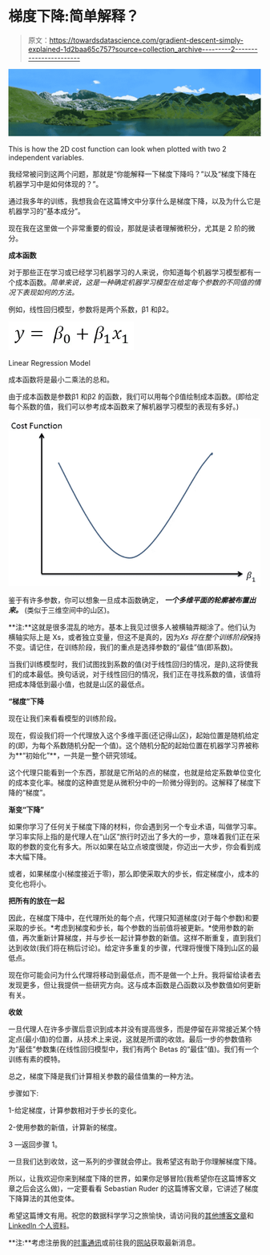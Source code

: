 # 梯度下降:简单解释？

> 原文：<https://towardsdatascience.com/gradient-descent-simply-explained-1d2baa65c757?source=collection_archive---------2----------------------->

![](img/d981696a461f22d2cc73e19fd934c211.png)

This is how the 2D cost function can look when plotted with two 2 independent variables.

我经常被问到这两个问题，那就是“你能解释一下梯度下降吗？”以及“梯度下降在机器学习中是如何体现的？”。

通过我多年的训练，我想我会在这篇博文中分享什么是梯度下降，以及为什么它是机器学习的“基本成分”。

现在我在这里做一个非常重要的假设，那就是读者理解微积分，尤其是 2 阶的微分。

**成本函数**

对于那些正在学习或已经学习机器学习的人来说，你知道每个机器学习模型都有一个成本函数。*简单来说，这是一种确定机器学习模型在给定每个参数的不同值的情况下表现如何的方法。*

例如，线性回归模型，参数将是两个系数，β1 和β2。

![](img/194a2f7124d80be93bcc87dd5bbcd2df.png)

Linear Regression Model

成本函数将是最小二乘法的总和。

由于成本函数是参数β1 和β2 的函数，我们可以用每个β值绘制成本函数。(即给定每个系数的值，我们可以参考成本函数来了解机器学习模型的表现有多好。)

![](img/5c3261a2b05569f853d1ea3ba4ba9714.png)

鉴于有许多参数，你可以想象一旦成本函数确定， ***一个多维平面的轮廓被布置出来。*** (类似于三维空间中的山区)。

**注:**这就是很多混乱的地方。基本上我见过很多人被横轴弄糊涂了。他们认为横轴实际上是 Xs，或者独立变量，但这不是真的，因为*Xs 将在整个训练阶段*保持不变。请记住，在训练阶段，我们的重点是选择参数的“最佳”值(即系数)。

当我们训练模型时，我们试图找到系数的值(对于线性回归的情况，是β),这将使我们的成本最低。换句话说，对于线性回归的情况，我们正在寻找系数的值，该值将把成本降低到最小值，也就是山区的最低点。

**“梯度”下降**

现在让我们来看看模型的训练阶段。

现在，假设我们将一个代理放入这个多维平面(还记得山区)，起始位置是随机给定的(即，为每个系数随机分配一个值)。这个随机分配的起始位置在机器学习界被称为**“初始化”**，一共是一整个研究领域。

这个代理只能看到一个东西，那就是它所站的点的梯度，也就是给定系数单位变化的成本变化率。梯度的这种直觉是从微积分中的一阶微分得到的。这解释了梯度下降的“梯度”。

**渐变“下降”**

如果你学习了任何关于梯度下降的材料，你会遇到另一个专业术语，叫做学习率。学习率实际上指的是代理人在“山区”旅行时迈出了多大的一步，意味着我们正在采取的参数的变化有多大。所以如果在站立点坡度很陡，你迈出一大步，你会看到成本大幅下降。

或者，如果梯度小(梯度接近于零)，那么即使采取大的步长，假定梯度小，成本的变化也将小。

**把所有的放在一起**

因此，在梯度下降中，在代理所处的每个点，代理只知道梯度(对于每个参数)和要采取的步长。*考虑到梯度和步长，每个参数的当前值将被更新。*使用参数的新值，再次重新计算梯度，并与步长一起计算参数的新值。这样不断重复，直到我们达到收敛(我们将在稍后讨论)。给定许多重复的步骤，代理将慢慢下降到山区的最低点。

现在你可能会问为什么代理将移动到最低点，而不是做一个上升。我将留给读者去发现更多，但让我提供一些研究方向。这与成本函数是凸函数以及参数值如何更新有关。

**收敛**

一旦代理人在许多步骤后意识到成本并没有提高很多，而是停留在非常接近某个特定点(最小值)的位置，从技术上来说，这就是所谓的收敛。最后一步的参数值称为“最佳”参数集(在线性回归模型中，我们有两个 Betas 的“最佳”值)。我们有一个训练有素的模特。

总之，梯度下降是我们计算相关参数的最佳值集的一种方法。

步骤如下:

1-给定梯度，计算参数相对于步长的变化。

2-使用参数的新值，计算新的梯度。

3 —返回步骤 1。

一旦我们达到收敛，这一系列的步骤就会停止。我希望这有助于你理解梯度下降。

所以，让我欢迎你来到梯度下降的世界，如果你足够冒险(我希望你在这篇博客文章之后会这么做)，一定要看看 Sebastian Ruder 的这篇博客文章，它讲述了梯度下降算法的其他变体。

希望这篇博文有用。祝您的数据科学学习之旅愉快，请访问我的[其他博客文章](http://koopingshung.com/blog)和 [LinkedIn 个人资料](https://www.linkedin.com/in/koopingshung/)。

**注:**考虑注册我的[时事通讯](https://koopingshung.substack.com/p/coming-soon)或前往我的[网站](https://koopingshung.com/)获取最新消息。